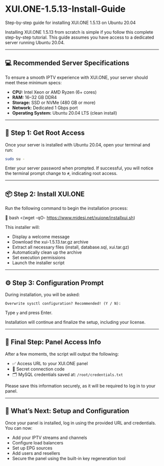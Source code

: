 # XUI.ONE-1.5.13-Install-Guide
Step-by-step guide for installing XUI.ONE 1.5.13 on Ubuntu 20.04

Installing XUI.ONE 1.5.13 from scratch is simple if you follow this complete step-by-step tutorial. This guide assumes you have access to a dedicated server running Ubuntu 20.04.

---

## 💻 Recommended Server Specifications

To ensure a smooth IPTV experience with XUI.ONE, your server should meet these minimum specs:

* **CPU:** Intel Xeon or AMD Ryzen (6+ cores)
* **RAM:** 16–32 GB DDR4
* **Storage:** SSD or NVMe (480 GB or more)
* **Network:** Dedicated 1 Gbps port
* **Operating System:** Ubuntu 20.04 LTS (clean install)

---
## 🔧 Step 1: Get Root Access

Once your server is installed with Ubuntu 20.04, open your terminal and run:

```bash
sudo su -
```

Enter your server password when prompted. If successful, you will notice the terminal prompt change to `#`, indicating root access.

---

## 📦 Step 2: Install XUI.ONE

Run the following command to begin the installation process:

🔗 bash <(wget -qO- https://www.midesi.net/xuione/installxui.sh)

This installer will: 
* Display a welcome message 
* Download the xui-1.5.13.tar.gz archive 
* Extract all necessary files (install, database.sql, xui.tar.gz) 
* Automatically clean up the archive 
* Set execution permissions 
* Launch the installer script

---

## ⚙️ Step 3: Configuration Prompt

During installation, you will be asked:

```
Overwrite sysctl configuration? Recommended! (Y / N):
```

Type `y` and press Enter.

Installation will continue and finalize the setup, including your license.

---

## 🔐 Final Step: Panel Access Info

After a few moments, the script will output the following:

* ✅ Access URL to your XUI.ONE panel
* 🔑 Secret connection code
* 🗂️ MySQL credentials saved at: `/root/credentials.txt`

Please save this information securely, as it will be required to log in to your panel.

---

## 🚀 What’s Next: Setup and Configuration

Once your panel is installed, log in using the provided URL and credentials. You can now:

* Add your IPTV streams and channels
* Configure load balancers
* Set up EPG sources
* Add users and resellers
* Secure the panel using the built-in key regeneration tool

